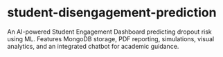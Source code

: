 # student-disengagement-prediction
An AI-powered Student Engagement Dashboard predicting dropout risk using ML. Features MongoDB storage, PDF reporting, simulations, visual analytics, and an integrated chatbot for academic guidance.

